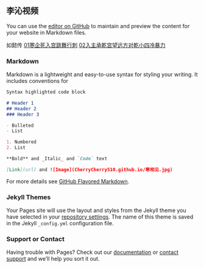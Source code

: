 ## 李沁视频

You can use the [editor on GitHub](https://github.com/CherryCherry510/CherryCherry510.github.io/edit/master/README.md) to maintain and preview the content for your website in Markdown files.

如懿传 
[01寒企死入宫跳舞行刺](https://pan.baidu.com/s/1LYSjA9RQkE5cQjfIfKNiEQ) 
[02入主承乾宫望远方对乾小四冷暴力](https://pan.baidu.com/s/1WMMXg3nInfIpHemVthwOKw) 
### Markdown

Markdown is a lightweight and easy-to-use syntax for styling your writing. It includes conventions for

```markdown
Syntax highlighted code block

# Header 1
## Header 2
### Header 3

- Bulleted
- List

1. Numbered
2. List

**Bold** and _Italic_ and `Code` text

[Link](url) and ![Image](CherryCherry510.github.io/寒相见.jpg)
```

For more details see [GitHub Flavored Markdown](https://guides.github.com/features/mastering-markdown/).

### Jekyll Themes

Your Pages site will use the layout and styles from the Jekyll theme you have selected in your [repository settings](https://github.com/CherryCherry510/CherryCherry510.github.io/settings). The name of this theme is saved in the Jekyll `_config.yml` configuration file.

### Support or Contact

Having trouble with Pages? Check out our [documentation](https://help.github.com/categories/github-pages-basics/) or [contact support](https://github.com/contact) and we’ll help you sort it out.
